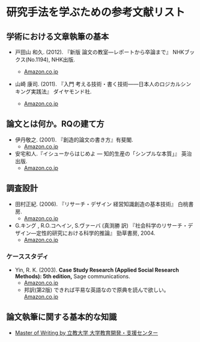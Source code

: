 # 研究手法を学ぶための参考文献リスト
## 学術における文章執筆の基本
- 戸田山 和久. (2012). 『新版 論文の教室―レポートから卒論まで』 NHKブックス(No.1194), NHK出版.
  - [Amazon.co.jp](http://www.amazon.co.jp/dp/4140911948/)

- 山崎 康司. (2011). 『入門 考える技術・書く技術――日本人のロジカルシンキング実践法』 ダイヤモンド社.
  - [Amazon.co.jp](https://www.amazon.co.jp//dp/4478014582/)

## 論文とは何か。RQの建て方
- 伊丹敬之. (2001). 『創造的論文の書き方』有斐閣.
  - [Amazon.co.jp](http://www.amazon.co.jp/exec/obidos/ASIN/4641076499/)
- 安宅和人.『イシューからはじめよ ― 知的生産の「シンプルな本質」』 英治出版.
  - [Amazon.co.jp](https://www.amazon.co.jp/dp/B00MTL340G)


## 調査設計
- 田村正紀. (2006). 『リサーチ・デザイン 経営知識創造の基本技術』 白桃書房.
  - [Amazon.co.jp](http://www.amazon.co.jp/exec/obidos/ASIN/4561264574/)
- G.キング , R.O.コヘイン, S.ヴァーバ (真渕勝 訳) 『社会科学のリサーチ・デザイン―定性的研究における科学的推論』 勁草書房, 2004.
  - [Amazon.co.jp](http://www.amazon.co.jp/dp/4326301503/)

### ケーススタディ
- Yin, R. K. (2003). __Case Study Research (Applied Social Research Methods): 5th edition,__ Sage communications.
  - [Amazon.co.jp](https://www.amazon.co.jp/dp/1452242569/) 
  - 邦訳(第2版) できれば平易な英語なので原典を読んで欲しい。 [Amazon.co.jp](https://www.amazon.co.jp/dp/4805109777/)

## 論文執筆に関する基本的な知識
- [Master of Writing by 立教大学 大学教育開発・支援センター](https://www.rikkyo.ac.jp/about/activities/fd/qo9edr0000005dbr-att/MasterofWriting.pdf)
